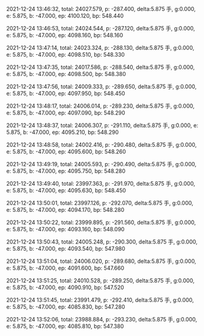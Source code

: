 2021-12-24 13:46:32, total: 24027.579, p: -287.400, delta:5.875 手, g:0.000, e: 5.875, b: -47.000, ep: 4100.120, bp: 548.440

2021-12-24 13:46:53, total: 24024.544, p: -287.120, delta:5.875 手, g:0.000, e: 5.875, b: -47.000, ep: 4098.160, bp: 548.160

2021-12-24 13:47:14, total: 24023.324, p: -288.130, delta:5.875 手, g:0.000, e: 5.875, b: -47.000, ep: 4098.510, bp: 548.330

2021-12-24 13:47:35, total: 24017.586, p: -288.540, delta:5.875 手, g:0.000, e: 5.875, b: -47.000, ep: 4098.500, bp: 548.380

2021-12-24 13:47:56, total: 24009.333, p: -289.650, delta:5.875 手, g:0.000, e: 5.875, b: -47.000, ep: 4097.950, bp: 548.450

2021-12-24 13:48:17, total: 24006.014, p: -289.230, delta:5.875 手, g:0.000, e: 5.875, b: -47.000, ep: 4097.090, bp: 548.290

2021-12-24 13:48:37, total: 24006.307, p: -291.110, delta:5.875 手, g:0.000, e: 5.875, b: -47.000, ep: 4095.210, bp: 548.290

2021-12-24 13:48:58, total: 24002.416, p: -290.480, delta:5.875 手, g:0.000, e: 5.875, b: -47.000, ep: 4095.600, bp: 548.260

2021-12-24 13:49:19, total: 24005.593, p: -290.490, delta:5.875 手, g:0.000, e: 5.875, b: -47.000, ep: 4095.750, bp: 548.280

2021-12-24 13:49:40, total: 23997.363, p: -291.970, delta:5.875 手, g:0.000, e: 5.875, b: -47.000, ep: 4095.630, bp: 548.450

2021-12-24 13:50:01, total: 23997.126, p: -292.070, delta:5.875 手, g:0.000, e: 5.875, b: -47.000, ep: 4094.170, bp: 548.280

2021-12-24 13:50:22, total: 23999.895, p: -291.560, delta:5.875 手, g:0.000, e: 5.875, b: -47.000, ep: 4093.160, bp: 548.090

2021-12-24 13:50:43, total: 24005.248, p: -290.300, delta:5.875 手, g:0.000, e: 5.875, b: -47.000, ep: 4093.540, bp: 547.980

2021-12-24 13:51:04, total: 24006.020, p: -289.680, delta:5.875 手, g:0.000, e: 5.875, b: -47.000, ep: 4091.600, bp: 547.660

2021-12-24 13:51:25, total: 24010.528, p: -289.250, delta:5.875 手, g:0.000, e: 5.875, b: -47.000, ep: 4090.910, bp: 547.520

2021-12-24 13:51:45, total: 23991.479, p: -292.410, delta:5.875 手, g:0.000, e: 5.875, b: -47.000, ep: 4085.830, bp: 547.280

2021-12-24 13:52:06, total: 23988.884, p: -293.230, delta:5.875 手, g:0.000, e: 5.875, b: -47.000, ep: 4085.810, bp: 547.380